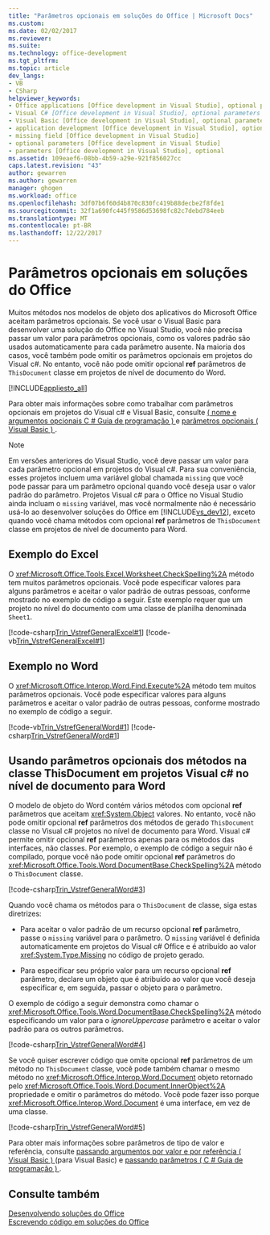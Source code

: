 ```yaml
---
title: "Parâmetros opcionais em soluções do Office | Microsoft Docs"
ms.custom: 
ms.date: 02/02/2017
ms.reviewer: 
ms.suite: 
ms.technology: office-development
ms.tgt_pltfrm: 
ms.topic: article
dev_langs:
- VB
- CSharp
helpviewer_keywords:
- Office applications [Office development in Visual Studio], optional parameters
- Visual C# [Office development in Visual Studio], optional parameters
- Visual Basic [Office development in Visual Studio], optional parameters
- application development [Office development in Visual Studio], optional parameters
- missing field [Office development in Visual Studio]
- optional parameters [Office development in Visual Studio]
- parameters [Office development in Visual Studio], optional
ms.assetid: 109eaef6-08bb-4b59-a29e-921f856027cc
caps.latest.revision: "43"
author: gewarren
ms.author: gewarren
manager: ghogen
ms.workload: office
ms.openlocfilehash: 3df07b6f60d4b870c830fc419b88decbe2f8fde1
ms.sourcegitcommit: 32f1a690fc445f9586d53698fc82c7debd784eeb
ms.translationtype: MT
ms.contentlocale: pt-BR
ms.lasthandoff: 12/22/2017
---
```

# <a name="optional-parameters-in-office-solutions"></a>Parâmetros opcionais em soluções do Office
  Muitos métodos nos modelos de objeto dos aplicativos do Microsoft Office aceitam parâmetros opcionais. Se você usar o Visual Basic para desenvolver uma solução do Office no Visual Studio, você não precisa passar um valor para parâmetros opcionais, como os valores padrão são usados automaticamente para cada parâmetro ausente. Na maioria dos casos, você também pode omitir os parâmetros opcionais em projetos do Visual c#. No entanto, você não pode omitir opcional **ref** parâmetros de `ThisDocument` classe em projetos de nível de documento do Word.  
  
 [!INCLUDE[appliesto_all](../vsto/includes/appliesto-all-md.md)]  
  
 Para obter mais informações sobre como trabalhar com parâmetros opcionais em projetos do Visual c# e Visual Basic, consulte [&#40; nome e argumentos opcionais C &#35; Guia de programação &#41; ](/dotnet/csharp/programming-guide/classes-and-structs/named-and-optional-arguments) e [parâmetros opcionais &#40; Visual Basic &#41; ](/dotnet/visual-basic/programming-guide/language-features/procedures/optional-parameters).  
  
> [!NOTE]  
>  Em versões anteriores do Visual Studio, você deve passar um valor para cada parâmetro opcional em projetos do Visual c#. Para sua conveniência, esses projetos incluem uma variável global chamada `missing` que você pode passar para um parâmetro opcional quando você deseja usar o valor padrão do parâmetro. Projetos Visual c# para o Office no Visual Studio ainda incluam o `missing` variável, mas você normalmente não é necessário usá-lo ao desenvolver soluções do Office em [!INCLUDE[vs_dev12](../vsto/includes/vs-dev12-md.md)], exceto quando você chama métodos com opcional **ref** parâmetros de `ThisDocument` classe em projetos de nível de documento para Word.  
  
## <a name="example-in-excel"></a>Exemplo do Excel  
 O <xref:Microsoft.Office.Tools.Excel.Worksheet.CheckSpelling%2A> método tem muitos parâmetros opcionais. Você pode especificar valores para alguns parâmetros e aceitar o valor padrão de outras pessoas, conforme mostrado no exemplo de código a seguir. Este exemplo requer que um projeto no nível do documento com uma classe de planilha denominada `Sheet1`.  
  
 [!code-csharp[Trin_VstrefGeneralExcel#1](../vsto/codesnippet/CSharp/excelworkbook1/Sheet1.cs#1)]
 [!code-vb[Trin_VstrefGeneralExcel#1](../vsto/codesnippet/VisualBasic/excelworkbook1/Sheet1.vb#1)]  
  
## <a name="example-in-word"></a>Exemplo no Word  
 O <xref:Microsoft.Office.Interop.Word.Find.Execute%2A> método tem muitos parâmetros opcionais. Você pode especificar valores para alguns parâmetros e aceitar o valor padrão de outras pessoas, conforme mostrado no exemplo de código a seguir.  
  
 [!code-vb[Trin_VstrefGeneralWord#1](../vsto/codesnippet/VisualBasic/worddocument1/ThisDocument.vb#1)]
 [!code-csharp[Trin_VstrefGeneralWord#1](../vsto/codesnippet/CSharp/worddocument1/ThisDocument.cs#1)]  
  
## <a name="using-optional-parameters-of-methods-in-the-thisdocument-class-in-visual-c-document-level-projects-for-word"></a>Usando parâmetros opcionais dos métodos na classe ThisDocument em projetos Visual c# no nível de documento para Word  
 O modelo de objeto do Word contém vários métodos com opcional **ref** parâmetros que aceitam <xref:System.Object> valores. No entanto, você não pode omitir opcional **ref** parâmetros dos métodos de gerado `ThisDocument` classe no Visual c# projetos no nível de documento para Word. Visual c# permite omitir opcional **ref** parâmetros apenas para os métodos das interfaces, não classes. Por exemplo, o exemplo de código a seguir não é compilado, porque você não pode omitir opcional **ref** parâmetros do <xref:Microsoft.Office.Tools.Word.DocumentBase.CheckSpelling%2A> método o `ThisDocument` classe.  
  
 [!code-csharp[Trin_VstrefGeneralWord#3](../vsto/codesnippet/CSharp/worddocument1/ThisDocument.cs#3)]  
  
 Quando você chama os métodos para o `ThisDocument` de classe, siga estas diretrizes:  
  
-   Para aceitar o valor padrão de um recurso opcional **ref** parâmetro, passe o `missing` variável para o parâmetro. O `missing` variável é definida automaticamente em projetos do Visual c# Office e é atribuído ao valor <xref:System.Type.Missing> no código de projeto gerado.  
  
-   Para especificar seu próprio valor para um recurso opcional **ref** parâmetro, declare um objeto que é atribuído ao valor que você deseja especificar e, em seguida, passar o objeto para o parâmetro.  
  
 O exemplo de código a seguir demonstra como chamar o <xref:Microsoft.Office.Tools.Word.DocumentBase.CheckSpelling%2A> método especificando um valor para o *ignoreUppercase* parâmetro e aceitar o valor padrão para os outros parâmetros.  
  
 [!code-csharp[Trin_VstrefGeneralWord#4](../vsto/codesnippet/CSharp/worddocument1/ThisDocument.cs#4)]  
  
 Se você quiser escrever código que omite opcional **ref** parâmetros de um método no `ThisDocument` classe, você pode também chamar o mesmo método no <xref:Microsoft.Office.Interop.Word.Document> objeto retornado pelo <xref:Microsoft.Office.Tools.Word.Document.InnerObject%2A> propriedade e omitir o parâmetros do método. Você pode fazer isso porque <xref:Microsoft.Office.Interop.Word.Document> é uma interface, em vez de uma classe.  
  
 [!code-csharp[Trin_VstrefGeneralWord#5](../vsto/codesnippet/CSharp/worddocument1/ThisDocument.cs#5)]  
  
 Para obter mais informações sobre parâmetros de tipo de valor e referência, consulte [passando argumentos por valor e por referência &#40; Visual Basic &#41; ](/dotnet/visual-basic/programming-guide/language-features/procedures/passing-arguments-by-value-and-by-reference) (para Visual Basic) e [passando parâmetros &#40; C &#35; Guia de programação &#41; ](/dotnet/csharp/programming-guide/classes-and-structs/passing-parameters).  
  
## <a name="see-also"></a>Consulte também  
 [Desenvolvendo soluções do Office](../vsto/developing-office-solutions.md)   
 [Escrevendo código em soluções do Office](../vsto/writing-code-in-office-solutions.md)  
  
  